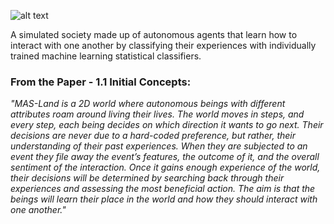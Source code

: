 ![alt text](https://github.com/lucienraeg/MAS-Land/blob/master/media/MAS-Land%20Logo.png "MAS-Land")

A simulated society made up of autonomous agents that learn how to interact with one another by classifying their experiences with individually trained machine learning statistical classifiers.

### From the Paper - 1.1 Initial Concepts:

*"MAS-Land is a 2D world where autonomous beings with different attributes roam around living their lives. The world moves in steps, and every step, each being decides on which direction it wants to go next. Their decisions are never due to a hard-coded preference, but rather, their understanding of their past experiences. When they are subjected to an event they file away the event’s features, the outcome of it, and the overall sentiment of the interaction. Once it gains enough experience of the world, their decisions will be determined by searching back through their experiences and assessing the most beneficial action. The aim is that the beings will learn their place in the world and how they should interact with one another."*
